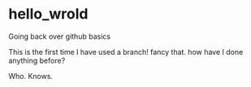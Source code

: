 # hello_wrold
Going back over github basics

This is the first time I have used a branch! fancy that. how have I done anything before?

Who. Knows.
